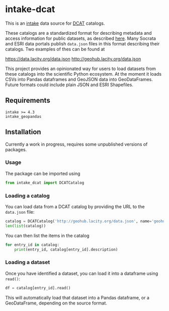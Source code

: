 # intake-dcat

This is an [intake](https://intake.readthedocs.io/en/latest)
data source for [DCAT](https://www.w3.org/TR/vocab-dcat) catalogs.

These catalogs are a standardized format for describing metadata and access information
for public datasets, as described [here](https://project-open-data.cio.gov/v1.1/schema).
Many Socrata and ESRI data portals publish `data.json` files in this format describing their catalogs.
Two examples of thes can be found at

https://data.lacity.org/data.json
http://geohub.lacity.org/data.json

This project provides an opinionated way for users to load datasets from these catalogs into the scientific Python ecosystem.
At the moment it loads CSVs into Pandas dataframes and GeoJSON data into GeoDataFrames.
Future formats could include plain JSON and ESRI Shapefiles.

## Requirements
```
intake >= 4.3
intake_geopandas
```
## Installation

Currently a work in progress, requires some unpublished versions of packages.

### Usage

The package can be imported using
```python
from intake_dcat import DCATCatalog
```

### Loading a catalog

You can load data from a DCAT catalog by providing the URL to the `data.json` file:
```python
catalog = DCATCatalog('http://geohub.lacity.org/data.json', name='geohub')
len(list(catalog))
```

You can then list the items in the catalog
```python
for entry_id in catalog:
    print(entry_id, catalog[entry_id].description)
```

### Loading a dataset
Once you have identified a dataset, you can load it into a dataframe using `read()`:

```python
df = catalog[entry_id].read()
```

This will automatically load that dataset into a Pandas dataframe, or a GeoDataFrame, depending on the source format.

